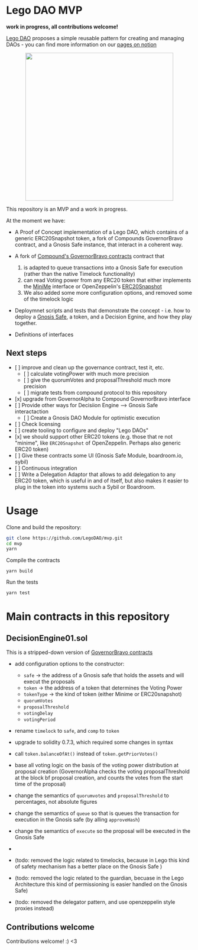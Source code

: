 # Lego DAO MVP

<b>work in progress, all contributions welcome!</b>

[Lego DAO](https://www.notion.so/LEGO-DAO-43b1905a888b47b987456b6df568d5cc) proposes a simple reusable pattern for creating and managing DAOs - you can find more information on our [pages on notion](https://www.notion.so/LEGO-DAO-43b1905a888b47b987456b6df568d5cc)

<p align="center">
<img src="https://user-images.githubusercontent.com/1306173/114262574-083f7580-99e1-11eb-91e9-621ce0dfbf77.png" height="400" align="center">
</p>


This repository is an MVP and a work in progress. 



At the moment we have:

- A Proof of Concept implementation of a Lego DAO, which contains of a generic ERC20Snapshot token, a fork of Compounds GovernorBravo contract, and a Gnosis Safe instance, that interact in a coherent way.
- A fork of [Compound's GovernorBravo contracts](https://github.com/compound-finance/compound-protocol/blob/master/contracts/Governance/)  contract that 
  1. is adapted to queue transactions into a Gnosis Safe for execution (rather than the native Timelock functionality)
  2. can read Voting power from any ERC20 token that either implements the  [MiniMe](https://github.com/Giveth/minime/blob/master/contracts/MiniMeToken.sol) interface or OpenZeppelin's [ERC20Snapshot](https://docs.openzeppelin.com/contracts/3.x/api/token/erc20#ERC20Snapshot)
  3. We also added some more configuration options, and removed some of the timelock logic
  
- Deploymnet scripts and tests that demonstrate the concept - i.e. how to deploy a [Gnosis Safe](https://www.npmjs.com/package/@gnosis.pm/safe-contracts), a token, and a Decision Egnine, and how they play together.
- Definitions of interfaces 

## Next steps

- [ ] improve and clean up the governance contract, test it, etc.
  - [ ] calculate votingPower with much more precision
  - [ ] give the quorumVotes and proposalThreshold much more precision 
  - [ ] migrate tests from compound protocol to this repository
- [x] upgrade from GovernorAlpha to Compound GovernorBravo interface
- [ ] Provide other ways for Decisiion Engine --> Gnosis Safe interactaction
  - [ ] Create a Gnosis DAO Module for optimistic execution
- [ ] Check licensing
- [ ] create tooling to configure and deploy "Lego DAOs"
- [x] we should support other ERC20 tokens (e.g. those that re not "minime", like `ERC20Snapshot` of OpenZeppelin. Perhaps also generic ERC20 token)
- [ ] Give these contracts some UI (Gnosis Safe Module, boardroom.io, sybil) 
- [ ] Continuous integration
- [ ] Write a Delegation Adaptor that allows to add delegation to any ERC20 token, which is useful in and of itself, but also makes it easier to plug in the token into systems such a Sybil or Boardroom.



# Usage

Clone and build the repository:

```sh
git clone https://github.com/LegoDAO/mvp.git
cd mvp
yarn
```

Compile the contracts

```
yarn build
```

Run the tests

```
yarn test
```

# Main contracts in this repository

## DecisionEngine01.sol

This is a stripped-down version of [GovernorBravo contracts](https://github.com/compound-finance/compound-protocol/blob/master/contracts/Governance/)

- add configuration options to the constructor:
  - `safe` -> the address of a Gnosis safe that holds the assets and will execut the proposals
  - `token` -> the address of a token that determines the Voting Power
  - `tokenType` -> the kind of token (either Minime or ERC20snapshot)
  - `quorumVotes`
  - `proposalThreshold`
  - `votingDelay`
  - `votingPeriod`
- rename `timelock` to `safe`, and `comp` to `token`
- upgrade to solidity 0.7.3, which required some changes in syntax

- call `token.balanceOfAt()` instead of `token.getPriorVotes()`
- base all voting logic on the basis of the voting power distribution at proposal creation
  (GovernorAlpha checks the voting proposalThreshold at the block bf proposal creation, and counts the votes
  from the start time of the proposal)
- change the semantics of `quorumvotes` and `proposalThreshold` to percentages, not absolute figures

- change the semantics of `queue` so that is queues the transaction for execution in the Gnosis safe (by alling `approveHash`)
- change the semantics of `execute` so the proposal will be executed in the Gnosis Safe
-
- (todo: removed the logic related to timelocks, because in Lego this kind of safety mechanism has a better place on the Gnosis Safe )
- (todo: removed the logic related to the guardian, becuase in the Lego Architecture this kind of permissioning is easier handled on the Gnosis Safe)
- (todo: removed the delegator pattern, and use openzeppelin style proxies instead)





## Contributions welcome

Contributions welcome! :) <3
